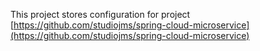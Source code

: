 This project stores configuration for project [https://github.com/studiojms/spring-cloud-microservice](https://github.com/studiojms/spring-cloud-microservice)
